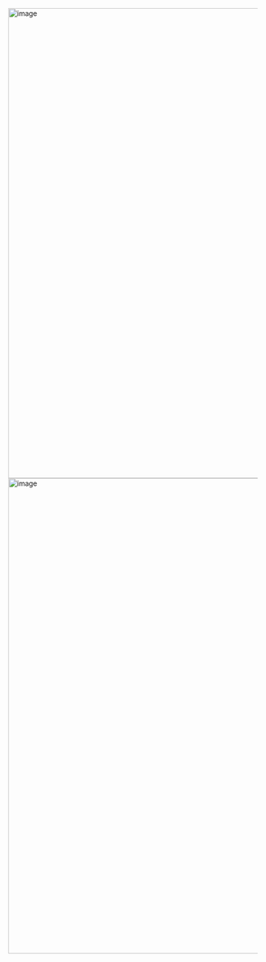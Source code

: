 <img width="949" alt="image" src="https://github.com/Moumita7/Finmee_Technologies_task/assets/97180521/e80efef8-2469-4dae-9700-0dde0a823d09">
<img width="960" alt="image" src="https://github.com/Moumita7/Finmee_Technologies_task/assets/97180521/16592d78-bdd2-4dad-8c31-ee6773fb33f8">
